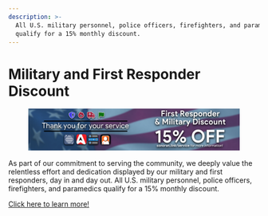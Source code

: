 ```yaml
---
description: >-
  All U.S. military personnel, police officers, firefighters, and paramedics
  qualify for a 15% monthly discount.
---
```


# Military and First Responder Discount

<figure><img src="../../.gitbook/assets/bannerbase.png" alt=""><figcaption></figcaption></figure>

As part of our commitment to serving the community, we deeply value the relentless effort and dedication displayed by our military and first responders, day in and day out. All U.S. military personnel, police officers, firefighters, and paramedics qualify for a 15% monthly discount.

[Click here to learn more!](https://sonoran.link/service)
